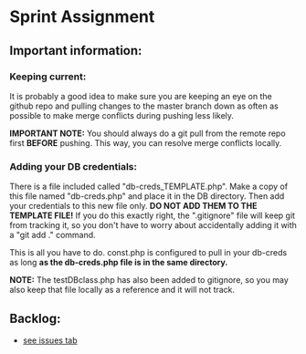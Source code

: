 # Sprint Assignment

## Important information:

### Keeping current:

It is probably a good idea to make sure you are keeping an eye on the github repo and pulling changes to the master branch down as often as possible to make 
merge conflicts during pushing less likely.

**IMPORTANT NOTE:** You should always do a git pull from the remote repo first **BEFORE** pushing. This way, you can resolve merge conflicts locally.

### Adding your DB credentials:

There is a file included called "db-creds_TEMPLATE.php". Make a copy of this file named "db-creds.php" and place it in the DB directory. Then add your 
credentials to this new file only. **DO NOT ADD THEM TO THE TEMPLATE FILE!** If you do this exactly right, the ".gitignore" file will keep git from 
tracking it, so you don't have to worry about accidentally adding it with a "git add ." command.

This is all you have to do. const.php is configured to pull in your db-creds as long **as the db-creds.php file is in the same directory.**

**NOTE:** The testDBclass.php has also been added to gitignore, so you may also keep that file locally as a reference and it will not track.

## Backlog:

- [see issues tab](https://github.com/ReadHat/SprintGroup/issues)

